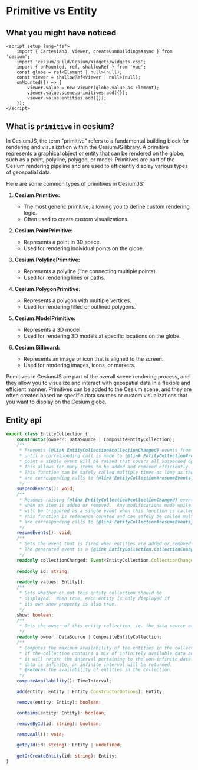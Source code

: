 # Primitive vs Entity

## What you might have noticed

```vue{9,10}
<script setup lang="ts">
    import { Cartesian3, Viewer, createOsmBuildingsAsync } from 'cesium';
    import 'cesium/Build/Cesium/Widgets/widgets.css';
    import { onMounted, ref, shallowRef } from 'vue';
    const globe = ref<Element | null>(null);
    const viewer = shallowRef<Viewer | null>(null);
    onMounted(() => {
        viewer.value = new Viewer(globe.value as Element);
        viewer.value.scene.primitives.add({});
        viewer.value.entities.add({});
    });
</script>

```

## What is `primitive` in cesium?

In CesiumJS, the term "primitive" refers to a fundamental building block for rendering and visualization within the CesiumJS library. A primitive represents a graphical object or entity that can be rendered on the globe, such as a point, polyline, polygon, or model. Primitives are part of the Cesium rendering pipeline and are used to efficiently display various types of geospatial data.

Here are some common types of primitives in CesiumJS:

1. **Cesium.Primitive:**
   - The most generic primitive, allowing you to define custom rendering logic.
   - Often used to create custom visualizations.

2. **Cesium.PointPrimitive:**
   - Represents a point in 3D space.
   - Used for rendering individual points on the globe.

3. **Cesium.PolylinePrimitive:**
   - Represents a polyline (line connecting multiple points).
   - Used for rendering lines or paths.

4. **Cesium.PolygonPrimitive:**
   - Represents a polygon with multiple vertices.
   - Used for rendering filled or outlined polygons.

5. **Cesium.ModelPrimitive:**
   - Represents a 3D model.
   - Used for rendering 3D models at specific locations on the globe.

6. **Cesium.Billboard:**
   - Represents an image or icon that is aligned to the screen.
   - Used for rendering images, icons, or markers.

Primitives in CesiumJS are part of the overall scene rendering process, and they allow you to visualize and interact with geospatial data in a flexible and efficient manner. Primitives can be added to the Cesium scene, and they are often created based on specific data sources or custom visualizations that you want to display on the Cesium globe.

## Entity api

```ts
export class EntityCollection {
    constructor(owner?: DataSource | CompositeEntityCollection);
    /**
     * Prevents {@link EntityCollection#collectionChanged} events from being raised
     * until a corresponding call is made to {@link EntityCollection#resumeEvents}, at which
     * point a single event will be raised that covers all suspended operations.
     * This allows for many items to be added and removed efficiently.
     * This function can be safely called multiple times as long as there
     * are corresponding calls to {@link EntityCollection#resumeEvents}.
     */
    suspendEvents(): void;
    /**
     * Resumes raising {@link EntityCollection#collectionChanged} events immediately
     * when an item is added or removed.  Any modifications made while while events were suspended
     * will be triggered as a single event when this function is called.
     * This function is reference counted and can safely be called multiple times as long as there
     * are corresponding calls to {@link EntityCollection#resumeEvents}.
     */
    resumeEvents(): void;
    /**
     * Gets the event that is fired when entities are added or removed from the collection.
     * The generated event is a {@link EntityCollection.CollectionChangedEventCallback}.
     */
    readonly collectionChanged: Event<EntityCollection.CollectionChangedEventCallback>;
    
    readonly id: string;

    readonly values: Entity[];
    /**
     * Gets whether or not this entity collection should be
     * displayed.  When true, each entity is only displayed if
     * its own show property is also true.
     */
    show: boolean;
    /**
     * Gets the owner of this entity collection, ie. the data source or composite entity collection which created it.
     */
    readonly owner: DataSource | CompositeEntityCollection;
    /**
     * Computes the maximum availability of the entities in the collection.
     * If the collection contains a mix of infinitely available data and non-infinite data,
     * it will return the interval pertaining to the non-infinite data only.  If all
     * data is infinite, an infinite interval will be returned.
     * @returns The availability of entities in the collection.
     */
    computeAvailability(): TimeInterval;

    add(entity: Entity | Entity.ConstructorOptions): Entity;

    remove(entity: Entity): boolean;

    contains(entity: Entity): boolean;

    removeById(id: string): boolean;

    removeAll(): void;

    getById(id: string): Entity | undefined;
    
    getOrCreateEntity(id: string): Entity;
}
```
